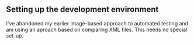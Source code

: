 ## Setting up the development environment

I've abandoned my earlier image-based approach to automated testing and am using an aproach based on comparing XML 
files. This needs no special set-up.




